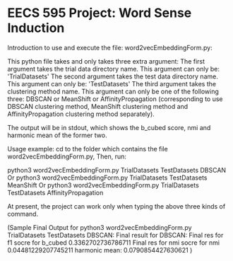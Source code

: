 # EECS 595 Project: Word Sense Induction

Introduction to use and execute the file: word2vecEmbeddingForm.py:

This python file takes and only takes three extra argument:
The first argument takes the trial data directory name.
This argument can only be: 'TrialDatasets'
The second argument takes the test data directory name.
This argument can only be: 'TestDatasets'
The third argument takes the clustering method name.
This argument can only be one of the following three:
DBSCAN or MeanShift or AffinityPropagation
(corresponding to use DBSCAN clustering method, MeanShift clustering method and AffinityPropagation clustering method separately).

The output will be in stdout, which shows the b_cubed score, nmi and harmonic mean of the former two.

Usage example:
cd to the folder which contains the file word2vecEmbeddingForm.py,
Then, run:

python3 word2vecEmbeddingForm.py TrialDatasets TestDatasets DBSCAN      
Or
python3 word2vecEmbeddingForm.py TrialDatasets TestDatasets MeanShift
Or
python3 word2vecEmbeddingForm.py TrialDatasets TestDatasets AffinityPropagation

At present, the project can work only when typing the above three kinds of command.

(Sample Final Output for 
python3 word2vecEmbeddingForm.py TrialDatasets TestDatasets DBSCAN:
Final result for DBSCAN:
Final res for f1 socre for b_cubed 0.3362702736786711
Final res for nmi socre for nmi 0.04481229207745211
harmonic mean: 0.0790854427630621
)





